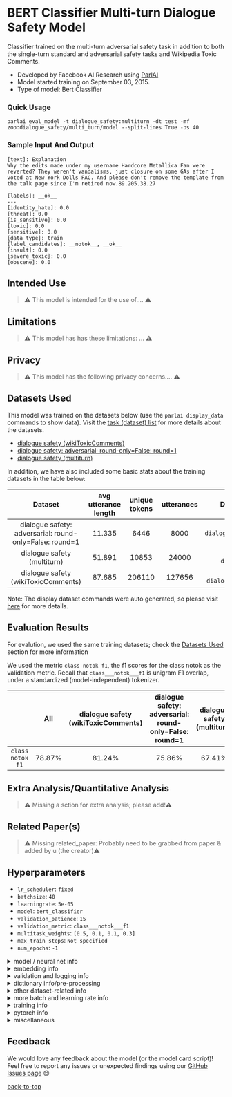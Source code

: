 # BERT Classifier Multi-turn Dialogue Safety Model



Classifier trained on the multi-turn adversarial safety task in addition to both the single-turn standard and adversarial safety tasks and Wikipedia Toxic Comments.
- Developed by Facebook AI Research using [ParlAI](https://parl.ai/) 
-  Model started training on September 03, 2015. 
- Type of model: Bert Classifier 

### Quick Usage


```
parlai eval_model -t dialogue_safety:multiturn -dt test -mf zoo:dialogue_safety/multi_turn/model --split-lines True -bs 40
```

### Sample Input And Output

```
[text]: Explanation
Why the edits made under my username Hardcore Metallica Fan were reverted? They weren't vandalisms, just closure on some GAs after I voted at New York Dolls FAC. And please don't remove the template from the talk page since I'm retired now.89.205.38.27

[labels]: __ok__
---
[identity_hate]: 0.0
[threat]: 0.0
[is_sensitive]: 0.0
[toxic]: 0.0
[sensitive]: 0.0
[data_type]: train
[label_candidates]: __notok__, __ok__
[insult]: 0.0
[severe_toxic]: 0.0
[obscene]: 0.0
```

## Intended Use

> :warning: This model is intended for the use of....	:warning:

## Limitations

> :warning: This model has has these limitations: ...	:warning:

## Privacy

> :warning: This model has the following privacy concerns....	:warning:

## Datasets Used

This model was trained on the datasets below (use the `parlai display_data` commands to show data). Visit the [task (dataset) list](https://parl.ai/docs/tasks.html) for more details about the datasets.


- [dialogue safety (wikiToxicComments)](https://parl.ai/docs/tasks.html#dialogue-safety-(wikitoxiccomments))
- [dialogue safety: adversarial: round-only=False: round=1](https://parl.ai/docs/tasks.html#dialogue-safety:-adversarial:-round-only=false:-round=1)
- [dialogue safety (multiturn)](https://parl.ai/docs/tasks.html#dialogue-safety-(multiturn))

In addition, we have also included some basic stats about the training datasets in the table below:

|Dataset | avg utterance length | unique tokens | utterances | Display Dataset Command
:---: | :---: | :---: | :---: | :---:
dialogue safety: adversarial: round-only=False: round=1 | 11.335 | 6446 | 8000 | `parlai dd -t dialogue_safety:adversarial:round-only=False:round=1`
dialogue safety (multiturn) | 51.891 | 10853 | 24000 | `parlai dd -t dialogue_safety:multiturn`
dialogue safety (wikiToxicComments) | 87.685 | 206110 | 127656 | `parlai dd -t dialogue_safety:wikiToxicComments`

Note: The display dataset commands were auto generated, so please visit [here](https://parl.ai/docs/cli_usage.html#display-data) for more details.


## Evaluation Results

For evalution, we used the same training datasets; check the [Datasets Used](#datasets-used) section for more information


We used the metric `class notok f1`, the f1 scores for the class notok as the validation metric. Recall that `class___notok___f1` is unigram F1 overlap, under a standardized (model-independent) tokenizer.

|  | All | dialogue safety (wikiToxicComments) | dialogue safety: adversarial: round-only=False: round=1 | dialogue safety (multiturn)
:---: | :---: | :---: | :---: | :---:
`class notok f1` | 78.87% | 81.24% | 75.86% | 67.41%



## Extra Analysis/Quantitative Analysis
> :warning: Missing a sction for extra analysis; please add!:warning:

## Related Paper(s)

> :warning: Missing related_paper: Probably need to be grabbed from paper & added by u (the creator):warning:

## Hyperparameters

- `lr_scheduler`: ` fixed `
- `batchsize`: ` 40 `
- `learningrate`: ` 5e-05 `
- `model`: ` bert_classifier `
- `validation_patience`: ` 15 `
- `validation_metric`: ` class___notok___f1 `
- `multitask_weights`: ` [0.5, 0.1, 0.1, 0.3] `
- `max_train_steps`: ` Not specified `
- `num_epochs`: ` -1 `
<details> 
 <summary> model / neural net info </summary>
 <br>

- `round`: ` 3 `
- `threshold`: ` 0.5 `
</details>
<details> 
 <summary> embedding info </summary>
 <br>

- `embedding_type`: ` random `
- `embedding_projection`: ` random `
</details>
<details> 
 <summary> validation and logging info </summary>
 <br>

- `validation_metric_mode`: ` max `
- `validation_max_exs`: ` 10000 `
- `validation_cutoff`: ` 1.0 `
- `validation_every_n_secs`: ` 60.0 `
- `save_after_valid`: ` True `
- `validation_every_n_epochs`: ` -1 `
</details>
<details> 
 <summary> dictionary info/pre-processing </summary>
 <br>

- `dict_unktoken`: ` __unk__ `
- `dict_starttoken`: ` __start__ `
- `dict_tokenizer`: ` re `
- `dict_nulltoken`: ` __null__ `
- `dict_textfields`: ` text,labels `
- `dict_language`: ` english `
- `dict_class`: ` parlai.agents.bert_ranker.bert_dictionary:BertDictionaryAgent `
- `dict_endtoken`: ` __end__ `
- `dict_build_first`: ` True `
- `dict_max_ngram_size`: ` -1 `
- `dict_maxtokens`: ` -1 `
</details>
<details> 
 <summary> other dataset-related info </summary>
 <br>

- `fix_contractions`: ` True `
- `truncate`: ` 300 `
- `split_lines`: ` True `
- `task`: ` dialogue_safety:multiturn `
- `evaltask`: ` internal:safety:multiturnConvAI2 `
</details>
<details> 
 <summary> more batch and learning rate info </summary>
 <br>

- `lr_scheduler_patience`: ` 3 `
- `batch_sort_cache_type`: ` pop `
- `batch_sort_field`: ` text `
- `batchindex`: ` 39 `
- `batch_length_range`: ` 5 `
- `lr_scheduler_decay`: ` 0.9 `
</details>
<details> 
 <summary> training info </summary>
 <br>

- `numthreads`: ` 1 `
- `shuffle`: ` True `
- `numworkers`: ` 4 `
- `metrics`: ` default `
- `gpu`: ` -1 `
- `data_parallel`: ` True `
- `optimizer`: ` sgd `
- `gradient_clip`: ` 0.1 `
- `adam_eps`: ` 1e-08 `
- `nesterov`: ` True `
- `nus`: ` [0.7] `
- `betas`: ` [0.9, 0.999] `
- `warmup_updates`: ` 2000 `
- `warmup_rate`: ` 0.0001 `
- `update_freq`: ` 1 `
- `max_train_time`: ` -1 `
</details>
<details> 
 <summary> pytorch info </summary>
 <br>

- `pytorch_context_length`: ` -1 `
- `pytorch_include_labels`: ` True `
</details>
<details> 
 <summary> miscellaneous </summary>
 <br>

- `image_size`: ` 256 `
- `save_every_n_secs`: ` 60.0 `
- `get_all_metrics`: ` True `
- `sep_last_utt`: ` True `
- `image_cropsize`: ` 224 `
- `type_optimization`: ` all_encoder_layers `
- `use_reply`: ` label `
- `image_mode`: ` raw `
- `datatype`: ` train `
- `add_cls_token`: ` True `
</details>

## Feedback

We would love any feedback about the model (or the model card script)! Feel free to report any issues or unexpected findings using our [GitHub Issues page](https://github.com/facebookresearch/ParlAI/issues) :blush:


[back-to-top](#bert-classifier-multi-turn-dialogue-safety-model)
